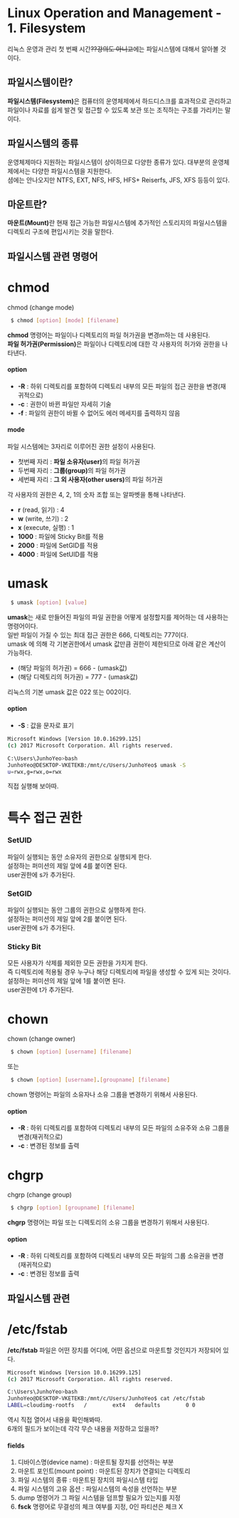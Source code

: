 # Linux Operation and Management - 1. Filesystem
리눅스 운영과 관리 첫 번째 시간~~??강의도 아니고~~에는 파일시스템에 대해서 알아볼 것이다.

## 파일시스템이란?
<strong>파일시스템(Filesystem)</strong>은 컴퓨터의 운영체제에서 하드디스크를 효과적으로 관리하고 파일이나 자료를 쉽게 발견 및 접근할 수 있도록 보관 또는 조직하는 구조를 가리키는 말이다.</br>

## 파일시스템의 종류
운영체제마다 지원하는 파일시스템이 상이하므로 다양한 종류가 있다. 대부분의 운영체제에서는 다양한 파일시스템을 지원한다.</br>
셤에는 안나오지만 NTFS, EXT, NFS, HFS, HFS+ Reiserfs, JFS, XFS 등등이 있다.

## 마운트란?
<strong>마운트(Mount)</strong>란 현재 접근 가능한 파일시스템에 추가적인 스토리지의 파일시스템을 디렉토리 구조에 편입시키는 것을 말한다.

## 파일시스템 관련 명령어

# chmod
chmod (change mode)
```bash
 $ chmod [option] [mode] [filename]
```
<strong>chmod</strong> 명령어는 파일이나 디렉토리의 파일 허가권을 변경m하는 데 사용된다.</br>
<strong>파일 허가권(Permission)</strong>은 파일이나 디렉토리에 대한 각 사용자의 허가와 권한을 나타낸다.</br>

#### option

- <strong>-R</strong> : 하위 디렉토리를 포함하여 디렉토리 내부의 모든 파일의 접근 권한을 변경(재귀적으로)
- <strong>-c</strong> : 권한이 바뀐 파일만 자세히 기술
- <strong>-f</strong> : 파일의 권한이 바뀔 수 없어도 에러 메세지를 출력하지 않음

#### mode
파일 시스템에는 3자리로 이루어진 권한 설정이 사용된다.

- 첫번째 자리 : <strong>파일 소유자(user)</strong>의 파일 허가권
- 두번째 자리 : <strong>그룹(group)</strong>의 파일 허가권
- 세번째 자리 : <strong>그 외 사용자(other users)</strong>의 파일 허가권

각 사용자의 권한은 4, 2, 1의 숫자 조합 또는 알파벳을 통해 나타낸다.

- <strong>r</strong> (read, 읽기) : 4
- <strong>w</strong> (write, 쓰기) : 2
- <strong>x</strong> (execute, 실행) : 1
- <strong>1000</strong> : 파일에 Sticky Bit를 적용
- <strong>2000</strong> : 파일에 SetGID를 적용
- <strong>4000</strong> : 파일에 SetUID를 적용

# umask
```bash
 $ umask [option] [value]
```
<strong>umask</strong>는 새로 만들어진 파일의 파일 권한을 어떻게 설정할지를 제어하는 데 사용하는 명령어이다.</br>
일반 파일이 가질 수 있는 최대 접근 권한은 666, 디렉토리는 777이다. </br>
umask 에 의해 각 기본권한에서 umask 값만큼 권한이 제한되므로 아래 같은 계산이 가능하다.</br>

- (해당 파일의 허가권) = 666 - (umask값)
- (해당 디렉토리의 허가권) = 777 - (umask값)

리눅스의 기본 umask 값은 022 또는 002이다.

#### option

- <strong>-S</strong> : 값을 문자로 표기

```bash
Microsoft Windows [Version 10.0.16299.125]
(c) 2017 Microsoft Corporation. All rights reserved.

C:\Users\JunhoYeo>bash
JunhoYeo@DESKTOP-VKETEKB:/mnt/c/Users/JunhoYeo$ umask -S
u=rwx,g=rwx,o=rwx
```
직접 실행해 보아따.

# 특수 접근 권한
### SetUID
파일이 실행되는 동안 소유자의 권한으로 실행되게 한다.</br>
설정하는 퍼미션의 제일 앞에 4를 붙이면 된다. </br>
user권한에 s가 추가된다.

### SetGID
파일이 실행되는 동안 그룹의 권한으로 실행하게 한다.</br>
설정하는 퍼미션의 제일 앞에 2를 붙이면 된다. </br>
user권한에 s가 추가된다.

### Sticky Bit
모든 사용자가 삭제를 제외한 모든 권한을 가지게 한다.</br>
즉 디렉토리에 적용될 경우 누구나 해당 디렉토리에 파일을 생성할 수 있게 되는 것이다.</br>
설정하는 퍼미션의 제일 앞에 1를 붙이면 된다. </br>
user권한에 t가 추가된다.

# chown
chown (change owner)
```bash
 $ chown [option] [username] [filename]
```
또는
```bash
 $ chown [option] [username].[groupname] [filename]
```
chown 명령어는 파일의 소유자나 소유 그룹을 변경하기 위해서 사용된다.

#### option
- <strong>-R</strong> : 하위 디렉토리를 포함하여 디렉토리 내부의 모든 파일의 소유주와 소유 그룹을 변경(재귀적으로)
- <strong>-c</strong> : 변경된 정보를 출력

# chgrp
chgrp (change group)
```bash
 $ chgrp [option] [groupname] [filename]
```
<strong>chgrp</strong> 명령어는 파일 또는 디렉토리의 소유 그룹을 변경하기 위해서 사용된다.

#### option
- <strong>-R</strong> : 하위 디렉토리를 포함하여 디렉토리 내부의 모든 파일의 그룹 소유권을 변경(재귀적으로)
- <strong>-c</strong> : 변경된 정보를 출력

## 파일시스템 관련
# /etc/fstab
<strong>/etc/fstab</strong> 파일은 어떤 장치를 어디에, 어떤 옵션으로 마운트할 것인지가 저장되어 있다.
```bash
Microsoft Windows [Version 10.0.16299.125]
(c) 2017 Microsoft Corporation. All rights reserved.

C:\Users\JunhoYeo>bash
JunhoYeo@DESKTOP-VKETEKB:/mnt/c/Users/JunhoYeo$ cat /etc/fstab
LABEL=cloudimg-rootfs   /        ext4   defaults        0 0
```
역시 직접 열어서 내용을 확인해봐따.</br>
6개의 필드가 보이는데 각각 무슨 내용을 저장하고 있을까?

#### fields
1. 디바이스명(device name) : 마운트될 장치를 선언하는 부분
2. 마운트 포인트(mount point) : 마운트된 장치가 연결되는 디렉토리
3. 파일 시스템의 종류 : 마운트된 장치의 파일시스템 타입
4. 파일 시스템의 고유 옵션 : 파일시스템의 속성을 선언하는 부분
5. dump 명령어가 그 파일 시스템을 덤프할 필요가 있는지를 지정
6. <strong>fsck</strong> 명령어로 무결성의 체크 여부를 지정, 0인 파티션은 체크 X
